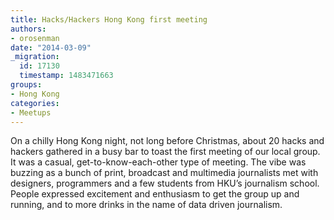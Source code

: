 ```yaml
---
title: Hacks/Hackers Hong Kong first meeting
authors:
- orosenman
date: "2014-03-09"
_migration:
  id: 17130
  timestamp: 1483471663
groups:
- Hong Kong
categories:
- Meetups
---
```


On a chilly Hong Kong night, not long before Christmas, about 20 hacks and hackers gathered in a busy bar to toast the first meeting of our local group. It was a casual, get-to-know-each-other type of meeting. The vibe was buzzing as a bunch of print, broadcast and multimedia journalists met with designers, programmers and a few students from HKU&#8217;s journalism school. People expressed excitement and enthusiasm to get the group up and running, and to more drinks in the name of data driven journalism.
